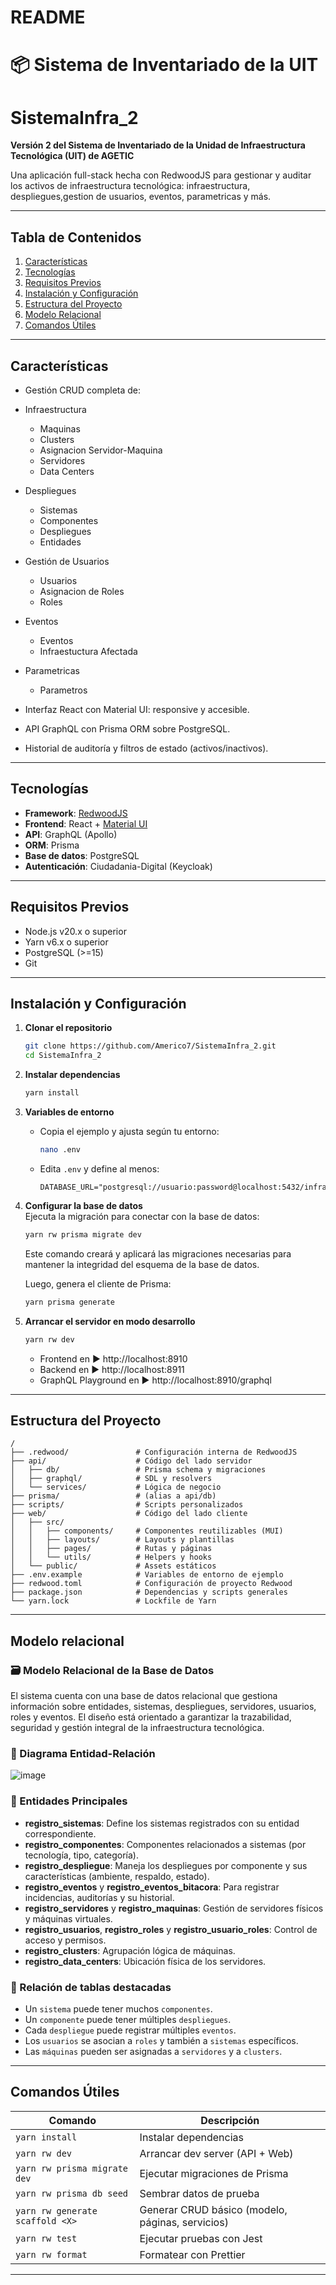 # README
# 📦 Sistema de Inventariado de la UIT

# SistemaInfra_2

**Versión 2 del Sistema de Inventariado de la Unidad de Infraestructura Tecnológica (UIT) de AGETIC**

Una aplicación full-stack hecha con RedwoodJS para gestionar y auditar los activos de infraestructura tecnológica: infraestructura, despliegues,gestion de usuarios, eventos, parametricas y más.

---

## Tabla de Contenidos

1. [Características](#características)  
2. [Tecnologías](#tecnologías)  
3. [Requisitos Previos](#requisitos-previos)  
4. [Instalación y Configuración](#instalación-y-configuración)  
5. [Estructura del Proyecto](#estructura-del-proyecto)  
6. [Modelo Relacional](#modelo-relacional)
7. [Comandos Útiles](#comandos-útiles)  

---

## Características
 
- Gestión CRUD completa de:
- Infraestructura
  - Maquinas
  - Clusters
  - Asignacion Servidor-Maquina
  - Servidores
  - Data Centers
- Despliegues
  - Sistemas
  - Componentes
  - Despliegues
  - Entidades
- Gestión de Usuarios
  - Usuarios
  - Asignacion de Roles
  - Roles
- Eventos
  - Eventos
  - Infraestuctura Afectada
- Parametricas
  - Parametros
 
- Interfaz React con Material UI: responsive y accesible.  
- API GraphQL con Prisma ORM sobre PostgreSQL.  
- Historial de auditoría y filtros de estado (activos/inactivos).  

---

## Tecnologías

- **Framework**: [RedwoodJS](https://redwoodjs.com)  
- **Frontend**: React + [Material UI](https://mui.com)  
- **API**: GraphQL (Apollo)  
- **ORM**: Prisma  
- **Base de datos**: PostgreSQL  
- **Autenticación**: Ciudadania-Digital (Keycloak)  
---

## Requisitos Previos

- Node.js v20.x o superior 
- Yarn v6.x o superior
- PostgreSQL (>=15)  
- Git  

---

## Instalación y Configuración

1. **Clonar el repositorio**  
   ```bash
   git clone https://github.com/Americo7/SistemaInfra_2.git
   cd SistemaInfra_2
   ```

2. **Instalar dependencias**  
   ```bash
   yarn install
   ```

3. **Variables de entorno**  
   - Copia el ejemplo y ajusta según tu entorno:
     ```bash
     nano .env
     ```
   - Edita `.env` y define al menos:
     ```
     DATABASE_URL="postgresql://usuario:password@localhost:5432/infra_manage?"
     ```

4. **Configurar la base de datos**  
   Ejecuta la migración para conectar con la base de datos:
   ```bash
   yarn rw prisma migrate dev
   ```
   Este comando creará y aplicará las migraciones necesarias para mantener la integridad del esquema de la base de datos.
   
   Luego, genera el cliente de Prisma:
   ```bash
   yarn prisma generate
   ```

5. **Arrancar el servidor en modo desarrollo**  
   ```bash
   yarn rw dev
   ```
   - Frontend en ▶ http://localhost:8910  
   - Backend en ▶ http://localhost:8911  
   - GraphQL Playground en ▶ http://localhost:8910/graphql  

---

## Estructura del Proyecto

```
/
├── .redwood/               # Configuración interna de RedwoodJS
├── api/                    # Código del lado servidor
│   ├── db/                 # Prisma schema y migraciones
│   ├── graphql/            # SDL y resolvers
│   └── services/           # Lógica de negocio
├── prisma/                 # (alias a api/db)
├── scripts/                # Scripts personalizados
├── web/                    # Código del lado cliente
│   ├── src/
│   │   ├── components/     # Componentes reutilizables (MUI)
│   │   ├── layouts/        # Layouts y plantillas
│   │   ├── pages/          # Rutas y páginas
│   │   └── utils/          # Helpers y hooks
│   └── public/             # Assets estáticos
├── .env.example            # Variables de entorno de ejemplo
├── redwood.toml            # Configuración de proyecto Redwood
├── package.json            # Dependencias y scripts generales
└── yarn.lock               # Lockfile de Yarn
```

---

## Modelo relacional

### 🗃️ Modelo Relacional de la Base de Datos

El sistema cuenta con una base de datos relacional que gestiona información sobre entidades, sistemas, despliegues, servidores, usuarios, roles y eventos. El diseño está orientado a garantizar la trazabilidad, seguridad y gestión integral de la infraestructura tecnológica.

### 🔗 Diagrama Entidad-Relación

![image](https://github.com/user-attachments/assets/bab81763-19e6-4a5f-a268-e64fbfd6aedc)


### 🧩 Entidades Principales

- **registro_sistemas**: Define los sistemas registrados con su entidad correspondiente.
- **registro_componentes**: Componentes relacionados a sistemas (por tecnología, tipo, categoría).
- **registro_despliegue**: Maneja los despliegues por componente y sus características (ambiente, respaldo, estado).
- **registro_eventos** y **registro_eventos_bitacora**: Para registrar incidencias, auditorías y su historial.
- **registro_servidores** y **registro_maquinas**: Gestión de servidores físicos y máquinas virtuales.
- **registro_usuarios**, **registro_roles** y **registro_usuario_roles**: Control de acceso y permisos.
- **registro_clusters**: Agrupación lógica de máquinas.
- **registro_data_centers**: Ubicación física de los servidores.

### 📌 Relación de tablas destacadas

- Un `sistema` puede tener muchos `componentes`.
- Un `componente` puede tener múltiples `despliegues`.
- Cada `despliegue` puede registrar múltiples `eventos`.
- Los `usuarios` se asocian a `roles` y también a `sistemas` específicos.
- Las `máquinas` pueden ser asignadas a `servidores` y a `clusters`.

---


## Comandos Útiles

| Comando                         | Descripción                                         |
|---------------------------------|-----------------------------------------------------|
| `yarn install`                  | Instalar dependencias                               |
| `yarn rw dev`                   | Arrancar dev server (API + Web)                     |
| `yarn rw prisma migrate dev`    | Ejecutar migraciones de Prisma                      |
| `yarn rw prisma db seed`        | Sembrar datos de prueba                             |
| `yarn rw generate scaffold <X>` | Generar CRUD básico (modelo, páginas, servicios)    |
| `yarn rw test`                  | Ejecutar pruebas con Jest                           |
| `yarn rw format`                | Formatear con Prettier                              |
---
